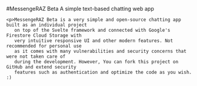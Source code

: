 #MessengeRAZ Beta
A simple text-based chatting web app


    <p>MessengeRAZ Beta is a very simple and open-source chatting app built as an individual project
       on top of the Svelte framework and connected with Google's Firestore Cloud Storage with
       very intuitive responsive UI and other modern features. Not recommended for personal use
       as it comes with many vulnerabilities and security concerns that were not taken care of
       during the development. However, You can fork this project on GitHub and extend security
       features such as authentication and optimize the code as you wish. :)
